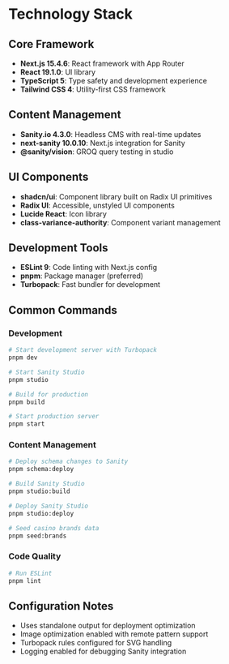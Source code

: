 # Technology Stack

## Core Framework
- **Next.js 15.4.6**: React framework with App Router
- **React 19.1.0**: UI library
- **TypeScript 5**: Type safety and development experience
- **Tailwind CSS 4**: Utility-first CSS framework

## Content Management
- **Sanity.io 4.3.0**: Headless CMS with real-time updates
- **next-sanity 10.0.10**: Next.js integration for Sanity
- **@sanity/vision**: GROQ query testing in studio

## UI Components
- **shadcn/ui**: Component library built on Radix UI primitives
- **Radix UI**: Accessible, unstyled UI components
- **Lucide React**: Icon library
- **class-variance-authority**: Component variant management

## Development Tools
- **ESLint 9**: Code linting with Next.js config
- **pnpm**: Package manager (preferred)
- **Turbopack**: Fast bundler for development

## Common Commands

### Development
```bash
# Start development server with Turbopack
pnpm dev

# Start Sanity Studio
pnpm studio

# Build for production
pnpm build

# Start production server
pnpm start
```

### Content Management
```bash
# Deploy schema changes to Sanity
pnpm schema:deploy

# Build Sanity Studio
pnpm studio:build

# Deploy Sanity Studio
pnpm studio:deploy

# Seed casino brands data
pnpm seed:brands
```

### Code Quality
```bash
# Run ESLint
pnpm lint
```

## Configuration Notes
- Uses standalone output for deployment optimization
- Image optimization enabled with remote pattern support
- Turbopack rules configured for SVG handling
- Logging enabled for debugging Sanity integration